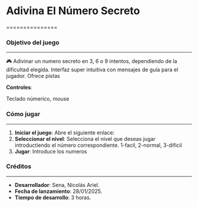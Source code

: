 # Adivina El Número Secreto
===============

### Objetivo del juego
-------------------------

🎮 Adivinar un numero secreto en 3, 6 o 9 intentos, dependiendo de la dificultad elegida. Interfaz super intuitiva con mensajes de guía para el jugador. Ofrece pistas

**Controles**:

Teclado númerico, mouse

### Cómo jugar
--------------

1. **Iniciar el juego**: Abre el siguiente enlace: 
2. **Seleccionar el nivel**: Selecciona el nivel que deseas jugar introductiendo el número correspondiente. 1-facil, 2-normal, 3-dificil
3. **Jugar**: Introduce los numeros

### Créditos
---------

* **Desarrollador**: Sena, Nicolás Ariel.
* **Fecha de lanzamiento**: 28/01/2025.
* **Tiempo de desarrollo**: 3 horas.